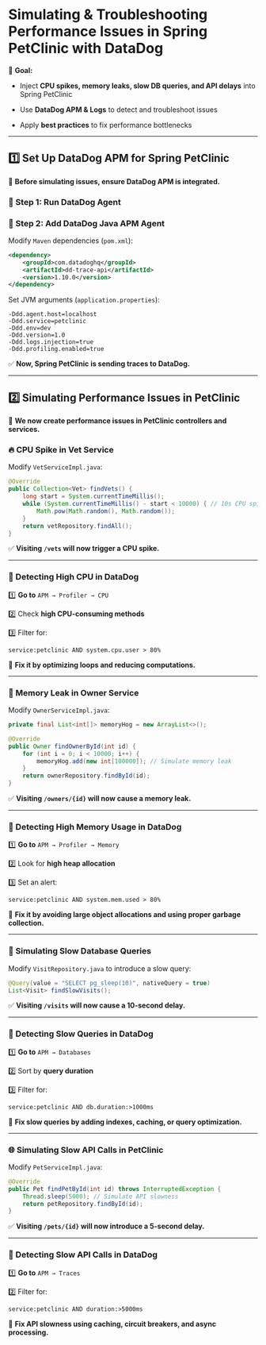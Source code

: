 # Simulating & Troubleshooting Performance Issues in Spring PetClinic with DataDog

📌 **Goal:**

- Inject **CPU spikes, memory leaks, slow DB queries, and API delays** into Spring PetClinic

- Use **DataDog APM & Logs** to detect and troubleshoot issues

- Apply **best practices** to fix performance bottlenecks

---

## 1️⃣ Set Up DataDog APM for Spring PetClinic

📌 **Before simulating issues, ensure DataDog APM is integrated.**

### **🔹 Step 1: Run DataDog Agent**

### **🔹 Step 2: Add DataDog Java APM Agent**

Modify `Maven` dependencies (`pom.xml`):

```xml
<dependency>
    <groupId>com.datadoghq</groupId>
    <artifactId>dd-trace-api</artifactId>
    <version>1.10.0</version>
</dependency>
```

Set JVM arguments (`application.properties`):

```properties
-Ddd.agent.host=localhost
-Ddd.service=petclinic
-Ddd.env=dev
-Ddd.version=1.0
-Ddd.logs.injection=true
-Ddd.profiling.enabled=true
```

✅ **Now, Spring PetClinic is sending traces to DataDog.**

---

## 2️⃣ Simulating Performance Issues in PetClinic

📌 **We now create performance issues in PetClinic controllers and services.**

### **🔥 CPU Spike in Vet Service**

Modify `VetServiceImpl.java`:

```java
@Override
public Collection<Vet> findVets() {
    long start = System.currentTimeMillis();
    while (System.currentTimeMillis() - start < 10000) { // 10s CPU spike
        Math.pow(Math.random(), Math.random());
    }
    return vetRepository.findAll();
}
```

✅ **Visiting `/vets` will now trigger a CPU spike.**

---

### **🔎 Detecting High CPU in DataDog**

1️⃣ **Go to** `APM → Profiler → CPU`

2️⃣ Check **high CPU-consuming methods**

3️⃣ Filter for:

```plaintext
service:petclinic AND system.cpu.user > 80%
```

🚨 **Fix it by optimizing loops and reducing computations.**

---

### **🚀 Memory Leak in Owner Service**

Modify `OwnerServiceImpl.java`:

```java
private final List<int[]> memoryHog = new ArrayList<>();

@Override
public Owner findOwnerById(int id) {
    for (int i = 0; i < 10000; i++) {
        memoryHog.add(new int[100000]); // Simulate memory leak
    }
    return ownerRepository.findById(id);
}
```

✅ **Visiting `/owners/{id}` will now cause a memory leak.**

---

### **🔎 Detecting High Memory Usage in DataDog**

1️⃣ **Go to** `APM → Profiler → Memory`

2️⃣ Look for **high heap allocation**

3️⃣ Set an alert:

```plaintext
service:petclinic AND system.mem.used > 80%
```

🚨 **Fix it by avoiding large object allocations and using proper garbage collection.**

---

### **🐢 Simulating Slow Database Queries**

Modify `VisitRepository.java` to introduce a slow query:

```java
@Query(value = "SELECT pg_sleep(10)", nativeQuery = true)
List<Visit> findSlowVisits();
```

✅ **Visiting `/visits` will now cause a 10-second delay.**

---

### **🔎 Detecting Slow Queries in DataDog**

1️⃣ **Go to** `APM → Databases`

2️⃣ Sort by **query duration**

3️⃣ Filter for:

```plaintext
service:petclinic AND db.duration:>1000ms
```

🚨 **Fix slow queries by adding indexes, caching, or query optimization.**

---

### **🌐 Simulating Slow API Calls in PetClinic**

Modify `PetServiceImpl.java`:

```java
@Override
public Pet findPetById(int id) throws InterruptedException {
    Thread.sleep(5000); // Simulate API slowness
    return petRepository.findById(id);
}
```

✅ **Visiting `/pets/{id}` will now introduce a 5-second delay.**

---

### **🔎 Detecting Slow API Calls in DataDog**

1️⃣ **Go to** `APM → Traces`

2️⃣ Filter for:

```plaintext
service:petclinic AND duration:>5000ms
```

🚨 **Fix API slowness using caching, circuit breakers, and async processing.**
